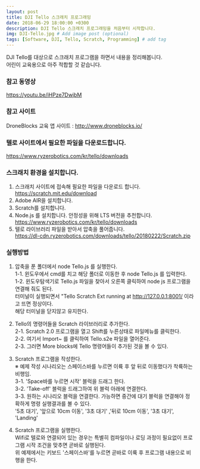 ```yaml
---
layout: post
title: DJI Tello 스크래치 프로그래밍
date: 2018-06-29 18:00:00 +0300
description: DJI Tello 스크래치 프로그래밍을 처음부터 시작합니다.
img: DJI-Tello.jpg # Add image post (optional)
tags: [Software, DJI, Tello, Scratch, Programming] # add tag
---
```


DJI Tello를 대상으로 스크래치 프로그램을 하면서 내용을 정리해봅니다.   
어린이 교육용으로 아주 적합할 것 같습니다.   

### 참고 동영상
https://youtu.be/iHPze7DwjbM   

### 참고 사이트
DroneBlocks 교육 앱 사이트 : http://www.droneblocks.io/     

### 텔로 사이트에서 필요한 파일을 다운로드합니다.
https://www.ryzerobotics.com/kr/tello/downloads


### 스크래치 환경을 설치합니다.   
1. 스크래치 사이트에 접속해 필요한 파일을 다운로드 합니다.   
   https://scratch.mit.edu/download
2. Adobe AIR을 설치합니다.
3. Scratch를 설치합니다.
4. Node.js 를 설치합니다. 안정성을 위해 LTS 버전을 추천합니다.   
   https://www.ryzerobotics.com/kr/tello/downloads   
5. 텔로 라이브러리 파일을 받아서 압축을 풀어줍니다.   
   https://dl-cdn.ryzerobotics.com/downloads/tello/20180222/Scratch.zip   
   
   
### 실행방법   
1. 압축을 푼 폴더에서 node Tello.js 를 실행한다.   
   1-1. 윈도우에서 cmd를 치고 해당 폴더로 이동한 후 node Tello.js 를 입력한다.   
   1-2. 윈도우탐색기로 Tello.js 파일을 찾아서 오른쪽 클릭하여 node js 프로그램을 연결해 줘도 된다.   
   터미널이 실행되면서 "Tello Scratch Ext running at http://127.0.0.1:8001/ 이라고 뜨면 정상이다.   
   해당 터미널을 닫지않고 유지한다.    
   
2. Tello의 명령어들을 Scratch 라이브러리로 추가한다.    
   2-1. Scratch 2.0 프로그램을 열고 Shift를 누른상태로 파일메뉴를 클릭한다.   
   2-2. 여기서 Import~ 를 클릭하여 Tello.s2e 파일을 열어준다.   
   2-3. 그러면 More blocks에 Tello 명령어들이 추가된 것을 볼 수 있다.   
   
3. Scratch 프로그램을 작성한다.   
   ※ 예제 작성 시나리오는 스페이스바를 누르면 이륙 후 앞 뒤로 이동했다가 착륙하는 비행임.      
   3-1. 'Space바를 누르면 시작' 블럭을 드래그 한다.   
   3-2. 'Take-off' 블럭을 드래그하여 위 블럭 아래에 연결한다.   
   3-3. 원하는 시나리오 블럭을 연결한다. 가능하면 중간에 대기 블럭을 연결해야 정확하게 명령 실행결과를 볼 수 있다.   
        '5초 대기', '앞으로 10cm 이동', '3초 대기' ,'뒤로 10cm 이동', '3초 대기', 'Landing'   
        
4. Scratch 프로그램을 실행한다.   
   Wifi로 텔로와 연결되어 있는 경우는 특별히 컴파일이나 로딩 과정이 필요없이 프로그램 시작 조건을 맞추면 곧바로 실행된다.   
   위 예제에서는 키보드 '스페이스바'를 누르면 곧바로 이륙 후 프로그램 내용으로 비행을 한다.   
